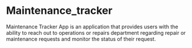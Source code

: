 # Maintenance_tracker
Maintenance Tracker App is an application that provides users with the ability to reach out to operations or repairs department regarding repair or maintenance requests and monitor the status of their request.
